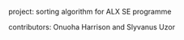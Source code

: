 
project: sorting algorithm for ALX SE programme

contributors: Onuoha Harrison and Slyvanus Uzor


